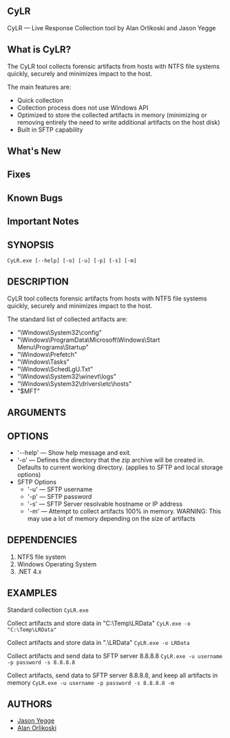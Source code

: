 ## CyLR

CyLR — Live Response Collection tool by Alan Orlikoski and Jason Yegge

## What is CyLR?
The CyLR tool collects forensic artifacts from hosts with NTFS file systems quickly, securely and minimizes impact to the host.

The main features are:
*  Quick collection
*  Collection process does not use Windows API
*  Optimized to store the collected artifacts in memory (minimizing or removing entirely the need to write additional artifacts on the host disk)
*  Built in SFTP capability

## What's New

## Fixes

## Known Bugs

## Important Notes

## SYNOPSIS

```
CyLR.exe [--help] [-o] [-u] [-p] [-s] [-m]
```

## DESCRIPTION

CyLR tool collects forensic artifacts from hosts with NTFS file systems quickly, securely and minimizes impact to the host.

The standard list of collected artifacts are:
* "\Windows\System32\config"
* "\Windows\ProgramData\Microsoft\Windows\Start Menu\Programs\Startup"
* "\Windows\Prefetch"
* "\Windows\Tasks"
* "\Windows\SchedLgU.Txt"
* "\Windows\System32\winevt\logs"
* "\Windows\System32\drivers\etc\hosts"
* "$MFT"

## ARGUMENTS

## OPTIONS
* '-\-help' — Show help message and exit.
* '-o' — Defines the directory that the zip archive will be created in. Defaults to current working directory. (applies to SFTP and local storage options)
* SFTP Options
    * '-u' — SFTP username
    * '-p' — SFTP password
    * '-s' — SFTP Server resolvable hostname or IP address
    * '-m' — Attempt to collect artifacts 100% in memory. WARNING: This may use a lot of memory depending on the size of artifacts

## DEPENDENCIES

1. NTFS file system
2. Windows Operating System
3. .NET 4.x

## EXAMPLES
Standard collection
    ```
    CyLR.exe
    ```

Collect artifacts and store data in "C:\Temp\LRData"
    ```
    CyLR.exe -o "C:\Temp\LRData"
    ```

Collect artifacts and store data in ".\LRData"
    ```
    CyLR.exe -o LRData
    ```

Collect artifacts and send data to SFTP server 8.8.8.8
    ```
    CyLR.exe -u username -p password -s 8.8.8.8
    ```

Collect artifacts, send data to SFTP server 8.8.8.8, and keep all artifacts in memory
    ```
    CyLR.exe -u username -p password -s 8.8.8.8 -m
    ```

## AUTHORS
* [Jason Yegge](https://github.com/Lansatac)
* [Alan Orlikoski](https://github.com/rough007)